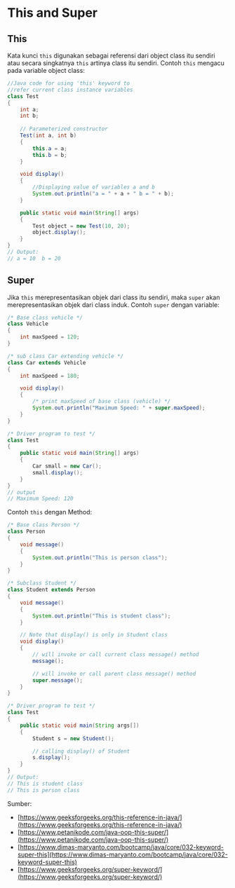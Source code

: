 ﻿# This and Super
## This
Kata kunci `this` digunakan sebagai referensi dari object class itu sendiri atau secara singkatnya `this` artinya class itu sendiri.
Contoh `this` mengacu pada variable object class:
```java
//Java code for using 'this' keyword to 
//refer current class instance variables 
class Test 
{ 
	int a; 
	int b; 
	
	// Parameterized constructor 
	Test(int a, int b) 
	{ 
		this.a = a; 
		this.b = b; 
	} 

	void display() 
	{ 
		//Displaying value of variables a and b 
		System.out.println("a = " + a + " b = " + b); 
	} 

	public static void main(String[] args) 
	{ 
		Test object = new Test(10, 20); 
		object.display(); 
	} 
} 
// Output:  
// a = 10  b = 20
```

## Super
Jika `this` merepresentasikan objek dari class itu sendiri, maka `super` akan merepresentasikan objek dari class induk.
Contoh `super` dengan variable:
```java
/* Base class vehicle */
class Vehicle 
{ 
	int maxSpeed = 120; 
} 

/* sub class Car extending vehicle */
class Car extends Vehicle 
{ 
	int maxSpeed = 180; 

	void display() 
	{ 
		/* print maxSpeed of base class (vehicle) */
		System.out.println("Maximum Speed: " + super.maxSpeed); 
	} 
} 

/* Driver program to test */
class Test 
{ 
	public static void main(String[] args) 
	{ 
		Car small = new Car(); 
		small.display(); 
	} 
} 
// output
// Maximum Speed: 120
```
Contoh `this` dengan Method:
```java
/* Base class Person */
class Person 
{ 
	void message() 
	{ 
		System.out.println("This is person class"); 
	} 
} 

/* Subclass Student */
class Student extends Person 
{ 
	void message() 
	{ 
		System.out.println("This is student class"); 
	} 

	// Note that display() is only in Student class 
	void display() 
	{ 
		// will invoke or call current class message() method 
		message(); 

		// will invoke or call parent class message() method 
		super.message(); 
	} 
} 

/* Driver program to test */
class Test 
{ 
	public static void main(String args[]) 
	{ 
		Student s = new Student(); 

		// calling display() of Student 
		s.display(); 
	} 
} 
// Output:
// This is student class
// This is person class
```

Sumber:
- [https://www.geeksforgeeks.org/this-reference-in-java/](https://www.geeksforgeeks.org/this-reference-in-java/)
- [https://www.petanikode.com/java-oop-this-super/](https://www.petanikode.com/java-oop-this-super/)
- [https://www.dimas-maryanto.com/bootcamp/java/core/032-keyword-super-this](https://www.dimas-maryanto.com/bootcamp/java/core/032-keyword-super-this)
- [https://www.geeksforgeeks.org/super-keyword/](https://www.geeksforgeeks.org/super-keyword/)
